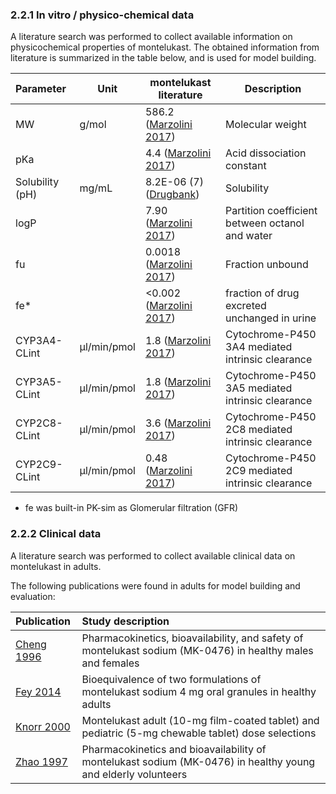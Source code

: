 ### 2.2.1 In vitro / physico-chemical data

A literature search was performed to collect available information on physicochemical properties of montelukast. The obtained information from literature is summarized in the table below, and is used for model building.

| **Parameter**   | **Unit**    | **montelukast literature**  | **Description**                                  |
| :-------------- | ----------- | ----------------------------------- | ------------------------------------------------ |
| MW              | g/mol       | 586.2 ([Marzolini 2017](#5-References)) | Molecular weight                                 |
| pKa             |             | 4.4 ([Marzolini 2017](#5-References)) | Acid dissociation constant                   |
| Solubility (pH) | mg/mL       | 8.2E-06 (7) ([Drugbank](#5-References)) | Solubility                                       |
| logP            |             | 7.90 ([Marzolini 2017](#5-References)) | Partition coefficient between octanol and water  |
| fu              |             | 0.0018 ([Marzolini 2017](#5-References)) | Fraction unbound                                 |
| fe*      |          | <0.002 ([Marzolini 2017](#5-References)) | fraction of drug excreted unchanged in urine |
| CYP3A4-CLint | µl/min/pmol | 1.8 ([Marzolini 2017](#5-References)) | Cytochrome-P450 3A4 mediated intrinsic clearance |
| CYP3A5-CLint | µl/min/pmol | 1.8 ([Marzolini 2017](#5-References)) | Cytochrome-P450 3A5 mediated intrinsic clearance |
| CYP2C8-CLint | µl/min/pmol | 3.6 ([Marzolini 2017](#5-References)) | Cytochrome-P450 2C8 mediated intrinsic clearance |
| CYP2C9-CLint | µl/min/pmol | 0.48 ([Marzolini 2017](#5-References)) | Cytochrome-P450 2C9 mediated intrinsic clearance |

* fe was built-in PK-sim as Glomerular filtration (GFR)

### 2.2.2 Clinical data

A literature search was performed to collect available clinical data on montelukast in adults. 

The following publications were found in adults for model building and evaluation:

| Publication                       | Study description                                            |
| :-------------------------------- | :----------------------------------------------------------- |
| [Cheng 1996](#5-References) | Pharmacokinetics, bioavailability, and safety of montelukast sodium (MK-0476) in healthy males and females |
| [Fey 2014](#5-References) | Bioequivalence of two formulations of montelukast sodium 4 mg oral granules in healthy adults |
| [Knorr 2000](#5-References) | Montelukast adult (10-mg film-coated tablet) and pediatric (5-mg chewable tablet) dose selections |
| [Zhao 1997](#5-References) | Pharmacokinetics and bioavailability of montelukast sodium (MK-0476) in healthy young and elderly volunteers |



